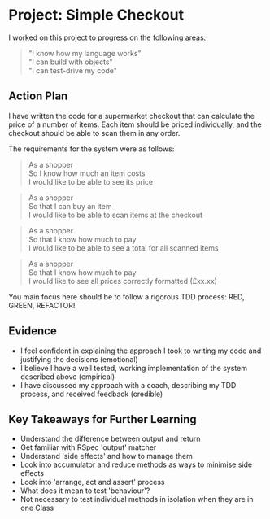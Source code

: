 # Project: Simple Checkout

I worked on this project to progress on the following areas:
> "I know how my language works"  
> "I can build with objects"  
> "I can test-drive my code"

## Action Plan
I have written the code for a supermarket checkout that can calculate the price of a number of items. Each item should be priced individually, and the checkout should be able to scan them in any order.

The requirements for the system were as follows:

> As a shopper  
> So I know how much an item costs  
> I would like to be able to see its price

> As a shopper  
> So that I can buy an item  
> I would like to be able to scan items at the checkout

> As a shopper  
> So that I know how much to pay  
> I would like to be able to see a total for all scanned items

> As a shopper  
> So that I know how much to pay  
> I would like to see all prices correctly formatted (£xx.xx)

You main focus here should be to follow a rigorous TDD process: RED, GREEN, REFACTOR!

## Evidence
- I feel confident in explaining the approach I took to writing my code and justifying the decisions (emotional)
- I believe I have a well tested, working implementation of the system described above (empirical)
- I have discussed my approach with a coach, describing my TDD process, and received feedback (credible)

## Key Takeaways for Further Learning
- Understand the difference between output and return
- Get familiar with RSpec 'output' matcher
- Understand 'side effects' and how to manage them
- Look into accumulator and reduce methods as ways to minimise side effects
- Look into 'arrange, act and assert' process
- What does it mean to test 'behaviour'?
- Not necessary to test individual methods in isolation when they are in one Class


